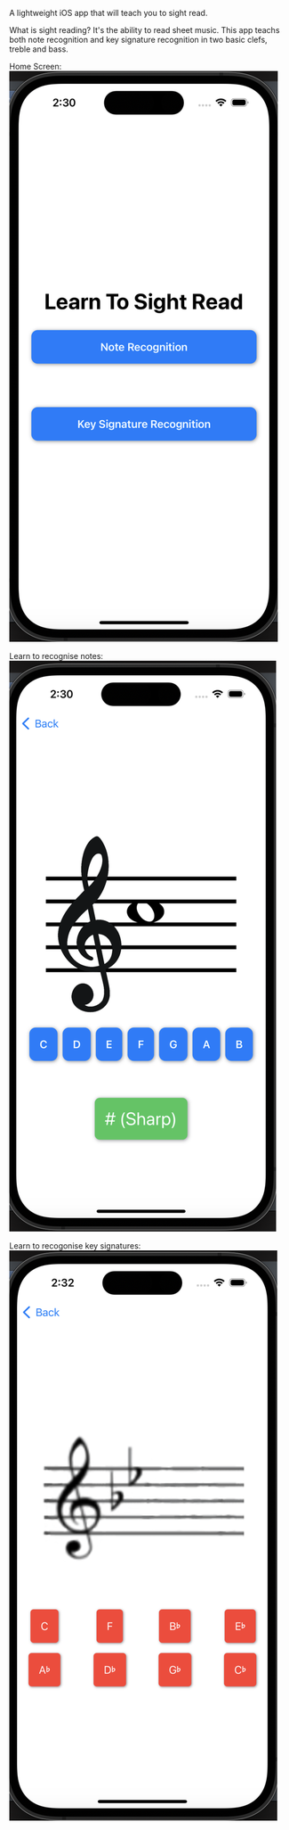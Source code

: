 A lightweight iOS app that will teach you to sight read. 

What is sight reading? 
It's the ability to read sheet music. This app teachs both note recognition and key signature recognition in two basic clefs, treble and bass.

Home Screen:
![Home Screen](assets/homeScreen.png)

Learn to recognise notes:
![Notes](assets/notes.png)

Learn to recogonise key signatures:
![Key Signatures](assets/keySignature.png)